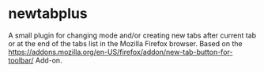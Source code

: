 # newtabplus

A small plugin for changing mode and/or creating new tabs after current tab or at the end of the tabs list in the Mozilla Firefox browser.
Based on the https://addons.mozilla.org/en-US/firefox/addon/new-tab-button-for-toolbar/ Add-on.

